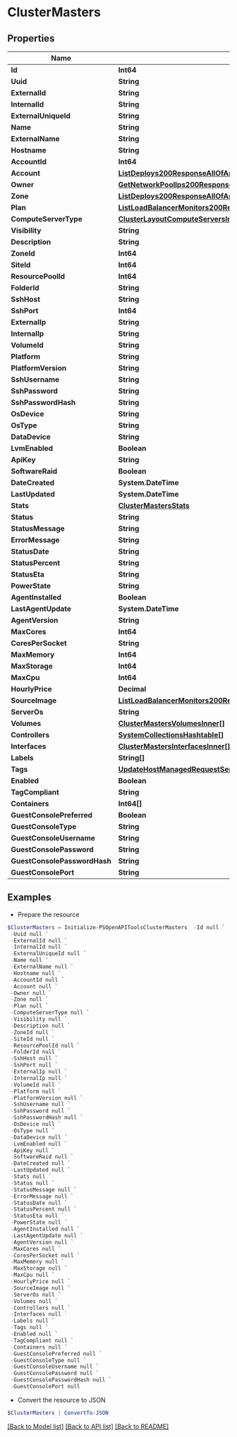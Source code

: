 # ClusterMasters
## Properties

Name | Type | Description | Notes
------------ | ------------- | ------------- | -------------
**Id** | **Int64** |  | [optional] 
**Uuid** | **String** |  | [optional] 
**ExternalId** | **String** |  | [optional] 
**InternalId** | **String** |  | [optional] 
**ExternalUniqueId** | **String** |  | [optional] 
**Name** | **String** |  | [optional] 
**ExternalName** | **String** |  | [optional] 
**Hostname** | **String** |  | [optional] 
**AccountId** | **Int64** |  | [optional] 
**Account** | [**ListDeploys200ResponseAllOfAppDeploysInnerInstance**](ListDeploys200ResponseAllOfAppDeploysInnerInstance.md) |  | [optional] 
**Owner** | [**GetNetworkPoolIps200ResponseAllOfNetworkPoolIpsInnerCreatedBy**](GetNetworkPoolIps200ResponseAllOfNetworkPoolIpsInnerCreatedBy.md) |  | [optional] 
**Zone** | [**ListDeploys200ResponseAllOfAppDeploysInnerInstance**](ListDeploys200ResponseAllOfAppDeploysInnerInstance.md) |  | [optional] 
**Plan** | [**ListLoadBalancerMonitors200ResponseAllOfLoadBalancerMonitorsInnerLoadBalancerType**](ListLoadBalancerMonitors200ResponseAllOfLoadBalancerMonitorsInnerLoadBalancerType.md) |  | [optional] 
**ComputeServerType** | [**ClusterLayoutComputeServersInnerComputeServerType**](ClusterLayoutComputeServersInnerComputeServerType.md) |  | [optional] 
**Visibility** | **String** |  | [optional] 
**Description** | **String** |  | [optional] 
**ZoneId** | **Int64** |  | [optional] 
**SiteId** | **Int64** |  | [optional] 
**ResourcePoolId** | **Int64** |  | [optional] 
**FolderId** | **String** |  | [optional] 
**SshHost** | **String** |  | [optional] 
**SshPort** | **Int64** |  | [optional] 
**ExternalIp** | **String** |  | [optional] 
**InternalIp** | **String** |  | [optional] 
**VolumeId** | **String** |  | [optional] 
**Platform** | **String** |  | [optional] 
**PlatformVersion** | **String** |  | [optional] 
**SshUsername** | **String** |  | [optional] 
**SshPassword** | **String** |  | [optional] 
**SshPasswordHash** | **String** |  | [optional] 
**OsDevice** | **String** |  | [optional] 
**OsType** | **String** |  | [optional] 
**DataDevice** | **String** |  | [optional] 
**LvmEnabled** | **Boolean** |  | [optional] 
**ApiKey** | **String** |  | [optional] 
**SoftwareRaid** | **Boolean** |  | [optional] 
**DateCreated** | **System.DateTime** |  | [optional] 
**LastUpdated** | **System.DateTime** |  | [optional] 
**Stats** | [**ClusterMastersStats**](ClusterMastersStats.md) |  | [optional] 
**Status** | **String** |  | [optional] 
**StatusMessage** | **String** |  | [optional] 
**ErrorMessage** | **String** |  | [optional] 
**StatusDate** | **String** |  | [optional] 
**StatusPercent** | **String** |  | [optional] 
**StatusEta** | **String** |  | [optional] 
**PowerState** | **String** |  | [optional] 
**AgentInstalled** | **Boolean** |  | [optional] 
**LastAgentUpdate** | **System.DateTime** |  | [optional] 
**AgentVersion** | **String** |  | [optional] 
**MaxCores** | **Int64** |  | [optional] 
**CoresPerSocket** | **String** |  | [optional] 
**MaxMemory** | **Int64** |  | [optional] 
**MaxStorage** | **Int64** |  | [optional] 
**MaxCpu** | **Int64** |  | [optional] 
**HourlyPrice** | **Decimal** |  | [optional] 
**SourceImage** | [**ListLoadBalancerMonitors200ResponseAllOfLoadBalancerMonitorsInnerLoadBalancerType**](ListLoadBalancerMonitors200ResponseAllOfLoadBalancerMonitorsInnerLoadBalancerType.md) |  | [optional] 
**ServerOs** | **String** |  | [optional] 
**Volumes** | [**ClusterMastersVolumesInner[]**](ClusterMastersVolumesInner.md) |  | [optional] 
**Controllers** | [**SystemCollectionsHashtable[]**](SystemCollectionsHashtable.md) |  | [optional] 
**Interfaces** | [**ClusterMastersInterfacesInner[]**](ClusterMastersInterfacesInner.md) |  | [optional] 
**Labels** | **String[]** |  | [optional] 
**Tags** | [**UpdateHostManagedRequestServerTagsInner[]**](UpdateHostManagedRequestServerTagsInner.md) |  | [optional] 
**Enabled** | **Boolean** |  | [optional] 
**TagCompliant** | **String** |  | [optional] 
**Containers** | **Int64[]** |  | [optional] 
**GuestConsolePreferred** | **Boolean** |  | [optional] 
**GuestConsoleType** | **String** |  | [optional] 
**GuestConsoleUsername** | **String** |  | [optional] 
**GuestConsolePassword** | **String** |  | [optional] 
**GuestConsolePasswordHash** | **String** |  | [optional] 
**GuestConsolePort** | **String** |  | [optional] 

## Examples

- Prepare the resource
```powershell
$ClusterMasters = Initialize-PSOpenAPIToolsClusterMasters  -Id null `
 -Uuid null `
 -ExternalId null `
 -InternalId null `
 -ExternalUniqueId null `
 -Name null `
 -ExternalName null `
 -Hostname null `
 -AccountId null `
 -Account null `
 -Owner null `
 -Zone null `
 -Plan null `
 -ComputeServerType null `
 -Visibility null `
 -Description null `
 -ZoneId null `
 -SiteId null `
 -ResourcePoolId null `
 -FolderId null `
 -SshHost null `
 -SshPort null `
 -ExternalIp null `
 -InternalIp null `
 -VolumeId null `
 -Platform null `
 -PlatformVersion null `
 -SshUsername null `
 -SshPassword null `
 -SshPasswordHash null `
 -OsDevice null `
 -OsType null `
 -DataDevice null `
 -LvmEnabled null `
 -ApiKey null `
 -SoftwareRaid null `
 -DateCreated null `
 -LastUpdated null `
 -Stats null `
 -Status null `
 -StatusMessage null `
 -ErrorMessage null `
 -StatusDate null `
 -StatusPercent null `
 -StatusEta null `
 -PowerState null `
 -AgentInstalled null `
 -LastAgentUpdate null `
 -AgentVersion null `
 -MaxCores null `
 -CoresPerSocket null `
 -MaxMemory null `
 -MaxStorage null `
 -MaxCpu null `
 -HourlyPrice null `
 -SourceImage null `
 -ServerOs null `
 -Volumes null `
 -Controllers null `
 -Interfaces null `
 -Labels null `
 -Tags null `
 -Enabled null `
 -TagCompliant null `
 -Containers null `
 -GuestConsolePreferred null `
 -GuestConsoleType null `
 -GuestConsoleUsername null `
 -GuestConsolePassword null `
 -GuestConsolePasswordHash null `
 -GuestConsolePort null
```

- Convert the resource to JSON
```powershell
$ClusterMasters | ConvertTo-JSON
```

[[Back to Model list]](../README.md#documentation-for-models) [[Back to API list]](../README.md#documentation-for-api-endpoints) [[Back to README]](../README.md)

